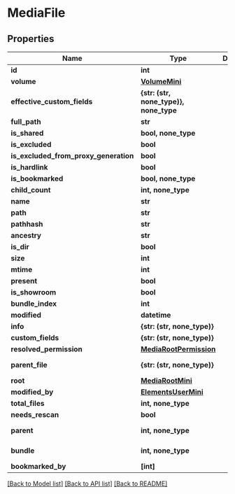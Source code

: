 # MediaFile


## Properties

Name | Type | Description | Notes
------------ | ------------- | ------------- | -------------
**id** | **int** |  | 
**volume** | [**VolumeMini**](VolumeMini.md) |  | 
**effective_custom_fields** | **{str: (str, none_type)}, none_type** |  | [readonly] 
**full_path** | **str** |  | [readonly] 
**is_shared** | **bool, none_type** |  | [readonly] 
**is_excluded** | **bool** |  | [readonly] 
**is_excluded_from_proxy_generation** | **bool** |  | [readonly] 
**is_hardlink** | **bool** |  | [readonly] 
**is_bookmarked** | **bool, none_type** |  | [readonly] 
**child_count** | **int, none_type** |  | [readonly] 
**name** | **str** |  | [readonly] 
**path** | **str** |  | [readonly] 
**pathhash** | **str** |  | [readonly] 
**ancestry** | **str** |  | [readonly] 
**is_dir** | **bool** |  | [readonly] 
**size** | **int** |  | [readonly] 
**mtime** | **int** |  | [readonly] 
**present** | **bool** |  | [readonly] 
**is_showroom** | **bool** |  | [readonly] 
**bundle_index** | **int** |  | [readonly] 
**modified** | **datetime** |  | [readonly] 
**info** | **{str: (str, none_type)}** |  | [optional] 
**custom_fields** | **{str: (str, none_type)}** |  | [optional] 
**resolved_permission** | [**MediaRootPermission**](MediaRootPermission.md) |  | [optional] 
**parent_file** | **{str: (str, none_type)}** |  | [optional] [readonly] 
**root** | [**MediaRootMini**](MediaRootMini.md) |  | [optional] 
**modified_by** | [**ElementsUserMini**](ElementsUserMini.md) |  | [optional] 
**total_files** | **int, none_type** |  | [optional] 
**needs_rescan** | **bool** |  | [optional] 
**parent** | **int, none_type** |  | [optional] [readonly] 
**bundle** | **int, none_type** |  | [optional] [readonly] 
**bookmarked_by** | **[int]** |  | [optional] 

[[Back to Model list]](../#documentation-for-models) [[Back to API list]](../#documentation-for-api-endpoints) [[Back to README]](../)


